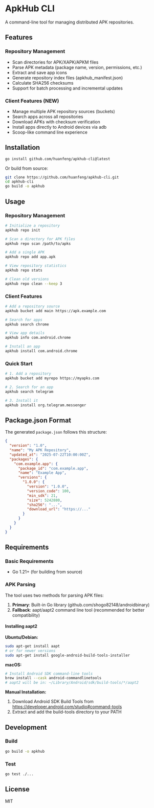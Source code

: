 # ApkHub CLI

A command-line tool for managing distributed APK repositories.

## Features

### Repository Management
- Scan directories for APK/XAPK/APKM files
- Parse APK metadata (package name, version, permissions, etc.)
- Extract and save app icons
- Generate repository index files (apkhub_manifest.json)
- Calculate SHA256 checksums
- Support for batch processing and incremental updates

### Client Features (NEW)
- Manage multiple APK repository sources (buckets)
- Search apps across all repositories
- Download APKs with checksum verification
- Install apps directly to Android devices via adb
- Scoop-like command line experience

## Installation

```bash
go install github.com/huanfeng/apkhub-cli@latest
```

Or build from source:

```bash
git clone https://github.com/huanfeng/apkhub-cli.git
cd apkhub-cli
go build -o apkhub
```

## Usage

### Repository Management

```bash
# Initialize a repository
apkhub repo init

# Scan a directory for APK files
apkhub repo scan /path/to/apks

# Add a single APK
apkhub repo add app.apk

# View repository statistics
apkhub repo stats

# Clean old versions
apkhub repo clean --keep 3
```

### Client Features

```bash
# Add a repository source
apkhub bucket add main https://apk.example.com

# Search for apps
apkhub search chrome

# View app details
apkhub info com.android.chrome

# Install an app
apkhub install com.android.chrome
```

### Quick Start

```bash
# 1. Add a repository
apkhub bucket add myrepo https://myapks.com

# 2. Search for an app
apkhub search telegram

# 3. Install it
apkhub install org.telegram.messenger
```

## Package.json Format

The generated `package.json` follows this structure:

```json
{
  "version": "1.0",
  "name": "My APK Repository",
  "updated_at": "2025-07-22T10:00:00Z",
  "packages": {
    "com.example.app": {
      "package_id": "com.example.app",
      "name": "Example App",
      "versions": {
        "1.0.0": {
          "version": "1.0.0",
          "version_code": 100,
          "min_sdk": 21,
          "size": 5242880,
          "sha256": "...",
          "download_url": "https://..."
        }
      }
    }
  }
}
```

## Requirements

### Basic Requirements
- Go 1.21+ (for building from source)

### APK Parsing

The tool uses two methods for parsing APK files:

1. **Primary**: Built-in Go library (github.com/shogo82148/androidbinary)
2. **Fallback**: aapt/aapt2 command line tool (recommended for better compatibility)

#### Installing aapt2

**Ubuntu/Debian:**
```bash
sudo apt-get install aapt
# or for newer versions
sudo apt-get install google-android-build-tools-installer
```

**macOS:**
```bash
# Install Android SDK command-line tools
brew install --cask android-commandlinetools
# aapt2 will be in: ~/Library/Android/sdk/build-tools/*/aapt2
```

**Manual Installation:**
1. Download Android SDK Build Tools from https://developer.android.com/studio#command-tools
2. Extract and add the build-tools directory to your PATH

## Development

### Build

```bash
go build -o apkhub
```

### Test

```bash
go test ./...
```

## License

MIT